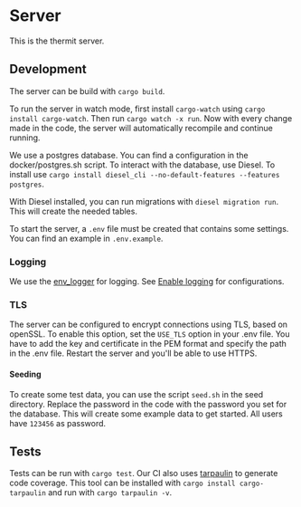 # Server

This is the thermit server.

## Development

The server can be build with `cargo build`.

To run the server in watch mode, first install `cargo-watch` using `cargo install cargo-watch`. Then run `cargo watch -x run`.
Now with every change made in the code, the server will automatically recompile and continue running.

We use a postgres database. You can find a configuration in the docker/postgres.sh script.
To interact with the database, use Diesel.
To install use `cargo install diesel_cli --no-default-features --features postgres`.

With Diesel installed, you can run migrations with `diesel migration run`. This will create the needed tables.

To start the server, a `.env` file must be created that contains some settings. You can find an example in `.env.example`.

### Logging

We use the [env_logger](https://docs.rs/env_logger/0.8.3/env_logger/) for logging.
See [Enable logging](https://docs.rs/env_logger/0.8.3/env_logger/#enabling-logging) for configurations.

### TLS

The server can be configured to encrypt connections using TLS, based on openSSL. To enable this option, set the `USE_TLS` option in your .env file.
You have to add the key and certificate in the PEM format and specify the path in the .env file. Restart the server and you'll be able to use HTTPS.

#### Seeding

To create some test data, you can use the script `seed.sh` in the seed directory. Replace the password in the code with the password you set for the database.
This will create some example data to get started. All users have `123456` as password.

## Tests

Tests can be run with `cargo test`. Our CI also uses [tarpaulin](https://github.com/xd009642/tarpaulin) to generate code coverage.
This tool can be installed with `cargo install cargo-tarpaulin` and run with `cargo tarpaulin -v`.
